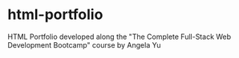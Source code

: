 # html-portfolio
HTML Portfolio developed along the "The Complete Full-Stack Web Development Bootcamp" course by Angela Yu
